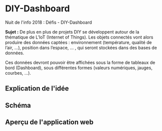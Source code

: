 # DIY-Dashboard

Nuit de l'info 2018 : Défis - DIY-Dashboard

**Sujet :** De plus en plus de projets DIY se développent autour de la thématique de L’IoT (Internet of Things). Les objets connectés vont alors produire des données captées : environnement (température, qualité de l’air, …),  position dans l’espace, … , qui seront stockées dans des bases de données.

Ces données devront pouvoir être affichées sous la forme de tableaux de bord (Dashboard), sous différentes formes (valeurs numériques, jauges, courbes, …).

## Explication de l'idée

## Schéma

## Aperçu de l'application web

